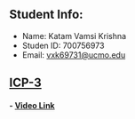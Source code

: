 ## Student Info:
- Name: Katam Vamsi Krishna
- Studen ID: 700756973
- Email: vxk69731@ucmo.edu

## [ICP-3](https://github.com/kvamsi7/mscs/blob/mscs_nn/CS5720-Neural%20Network%20and%20Deep%20Learning/Assignments/ICP-3/ICP-3.ipynb)
 #### - [Video Link](https://drive.google.com/file/d/1YKveeErvoszbvHzWBLAZCW6c8jdglNNP/view?usp=sharing)


